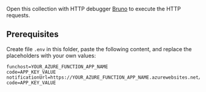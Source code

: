 Open this collection with HTTP debugger [Bruno](https://www.usebruno.com/) to execute the HTTP requests.

## Prerequisites

Create file `.env` in this folder, paste the following content, and replace the placeholders with your own values:

```env
funchost=YOUR_AZURE_FUNCTION_APP_NAME
code=APP_KEY_VALUE
notificationUrl=https://YOUR_AZURE_FUNCTION_APP_NAME.azurewebsites.net/api/webhooks/service?code=APP_KEY_VALUE
```
